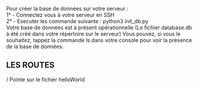 Pour créer la base de données sur votre serveur :  
1° - Connectez vous à votre serveur en SSH  
2° - Executer les commande suivante : python3 init_db.py  
Votre base de données est à présent opérationnelle (Le fichier database.db à été créé dans votre répertoire sur le serveur)
Vous pouvez, si vous le souhaitez, tappez la commande ls dans votre console pour voir la présence de la base de données.

LES ROUTES
-------------------------------------------
/
Pointe sur le fichier helloWorld



